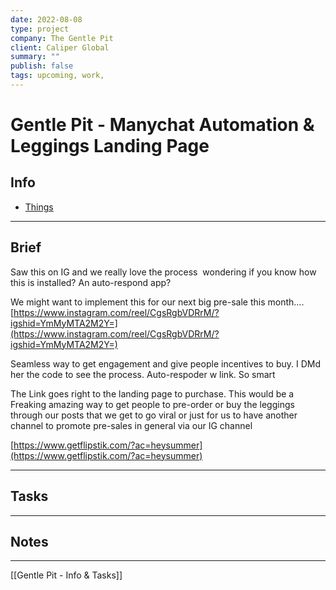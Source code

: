 ```yaml
---
date: 2022-08-08
type: project
company: The Gentle Pit
client: Caliper Global
summary: ""
publish: false
tags: upcoming, work,
---
```


# Gentle Pit - Manychat Automation & Leggings Landing Page

## Info
-  [Things](things:///show?id=Pb87AXMEymVQZMc3mVhaFj)


---

## Brief
Saw this on IG and we really love the process  wondering if you know how this is installed? An auto-respond app?  
  
We might want to implement this for our next big pre-sale this month….
[https://www.instagram.com/reel/CgsRgbVDRrM/?igshid=YmMyMTA2M2Y=](https://www.instagram.com/reel/CgsRgbVDRrM/?igshid=YmMyMTA2M2Y=)

Seamless way to get engagement and give people incentives to buy. I DMd her the code to see the process. Auto-respoder w link. So smart

The Link goes right to the landing page to purchase. This would be a Freaking amazing way to get people to pre-order or buy the leggings through our posts that we get to go viral or just for us to have another channel to promote pre-sales in general via our IG channel

[https://www.getflipstik.com/?ac=heysummer](https://www.getflipstik.com/?ac=heysummer)


---

## Tasks


---

## Notes


---
[[Gentle Pit - Info & Tasks]]